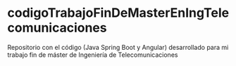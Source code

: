 # codigoTrabajoFinDeMasterEnIngTelecomunicaciones
Repositorio con el código (Java Spring Boot y Angular) desarrollado para mi trabajo fin de máster de Ingeniería de Telecomunicaciones
